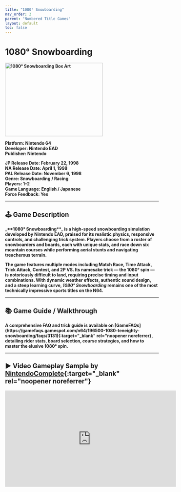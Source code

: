```yaml
---
title: "1080° Snowboarding"
nav_order: 3
parent: "Numbered Title Games"
layout: default
toc: false
---
```


# 1080° Snowboarding
<b>
<img src="https://images.launchbox-app.com/14532eca-f48f-4120-9461-db09643dd730.jpg" alt="1080° Snowboarding Box Art" width="320" height="240" />

**Platform:** Nintendo 64  
**Developer:** Nintendo EAD  
**Publisher:** Nintendo

**JP Release Date:** February 22, 1998  
**NA Release Date:** April 1, 1998  
**PAL Release Date:** November 6, 1998  
**Genre:** Snowboarding / Racing  
**Players:** 1–2  
**Game Language:** English / Japanese  
**Force Feedback:** Yes

---

## 🕹️ Game Description
<b>
_**1080° Snowboarding**_ is a high-speed snowboarding simulation developed by Nintendo EAD, praised for its realistic physics, responsive controls, and challenging trick system. Players choose from a roster of snowboarders and boards, each with unique stats, and race down six mountain courses while performing aerial stunts and navigating treacherous terrain.

The game features multiple modes including Match Race, Time Attack, Trick Attack, Contest, and 2P VS. Its namesake trick — the 1080° spin — is notoriously difficult to land, requiring precise timing and input combinations. With dynamic weather effects, authentic sound design, and a steep learning curve, *1080° Snowboarding* remains one of the most technically impressive sports titles on the N64.

---

## 📚 Game Guide / Walkthrough
<b>
A comprehensive FAQ and trick guide is available on [GameFAQs](https://gamefaqs.gamespot.com/n64/196500-1080-teneighty-snowboarding/faqs/3131){:target="_blank" rel="noopener noreferrer}, detailing rider stats, board selection, course strategies, and how to master the elusive 1080° spin.

---

## ▶️ Video Gameplay Sample by [NintendoComplete](https://www.youtube.com/@NintendoComplete){:target="_blank" rel="noopener noreferrer"}
<b>
<iframe width="560" height="315" src="https://www.youtube.com/embed/1g2XvXkzZzI" title="1080° Snowboarding (N64) Longplay - NintendoComplete" frameborder="0" allowfullscreen></iframe>
